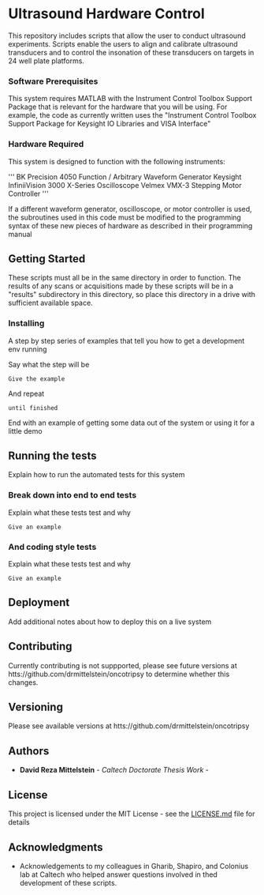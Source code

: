 # Ultrasound Hardware Control

This repository includes scripts that allow the user to conduct ultrasound experiments.  Scripts enable the users to align and calibrate ultrasound transducers and to control the insonation of these transducers on targets in 24 well plate platforms.

### Software Prerequisites

This system requires MATLAB with the Instrument Control Toolbox Support Package that is relevant for the hardware that you will be using.  For example, the code as currently written uses the "Instrument Control Toolbox Support Package for Keysight IO Libraries and VISA Interface"

### Hardware Required

This system is designed to function with the following instruments:

'''
BK Precision 4050 Function / Arbitrary Waveform Generator
Keysight InfiniiVision 3000 X-Series Oscilloscope
Velmex VMX-3 Stepping Motor Controller
'''

If a different waveform generator, oscilloscope, or motor controller is used, the subroutines used in this code must be modified to the programming syntax of these new pieces of hardware as described in their programming manual

## Getting Started

These scripts must all be in the same directory in order to function.  The results of any scans or acquisitions made by these scripts will be in a "results" subdirectory in this directory, so place this directory in a drive with sufficient available space.



### Installing

A step by step series of examples that tell you how to get a development env running

Say what the step will be

```
Give the example
```

And repeat

```
until finished
```

End with an example of getting some data out of the system or using it for a little demo

## Running the tests

Explain how to run the automated tests for this system

### Break down into end to end tests

Explain what these tests test and why

```
Give an example
```

### And coding style tests

Explain what these tests test and why

```
Give an example
```

## Deployment

Add additional notes about how to deploy this on a live system

## Contributing

Currently contributing is not suppported, please see future versions at htts://github.com/drmittelstein/oncotripsy to determine whether this changes.

## Versioning
Please see available versions at htts://github.com/drmittelstein/oncotripsy

## Authors

* **David Reza Mittelstein** - *Caltech Doctorate Thesis Work* - 

## License

This project is licensed under the MIT License - see the [LICENSE.md](LICENSE.md) file for details

## Acknowledgments

* Acknowledgements to my colleagues in Gharib, Shapiro, and Colonius lab at Caltech who helped answer questions involved in thed development of these scripts.
